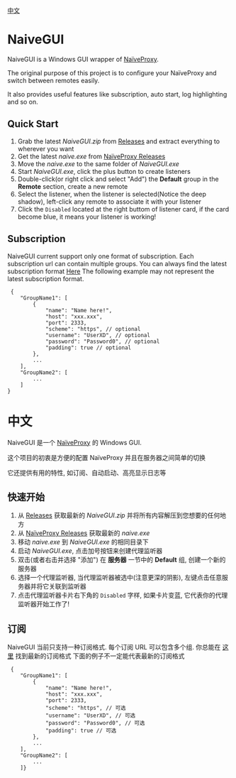 [中文](#中文)

# NaiveGUI
NaiveGUI is a Windows GUI wrapper of [NaïveProxy](https://github.com/klzgrad/naiveproxy).

The original purpose of this project is to configure your NaïveProxy and switch between remotes easily.

It also provides useful features like subscription, auto start, log highlighting and so on.

## Quick Start
1. Grab the latest _NaiveGUI.zip_ from [Releases](https://github.com/ExcitedCodes/NaiveGUI/releases) and extract everything to wherever you want
2. Get the latest _naive.exe_ from  [NaïveProxy Releases](https://github.com/klzgrad/naiveproxy/releases)
3. Move the _naive.exe_ to the same folder of _NaiveGUI.exe_
4. Start _NaiveGUI.exe_, click the plus button to create listeners
5. Double-click(or right click and select "Add") the __Default__ group in the __Remote__ section, create a new remote
6. Select the listener, when the listener is selected(Notice the deep shadow), left-click any remote to associate it with your listener
7. Click the `Disabled` located at the right buttom of listener card, if the card become blue, it means your listener is working!

## Subscription
NaiveGUI current support only one format of subscription. Each subscription url can contain multiple groups.
You can always find the latest subscription format [Here](https://github.com/ExcitedCodes/NaiveGUI/blob/master/NaiveWPF/Data/Subscription.cs)
The following example may not represent the latest subscription format.
```jsonc
 {
    "GroupName1": [
        {
            "name": "Name here!",
            "host": "xxx.xxx",
            "port": 2333,
            "scheme": "https", // optional
            "username": "UserXD", // optional
            "password": "Password0", // optional
            "padding": true // optional
        },
        ...
    ],
    "GroupName2": [
        ...
    ]
}
```


# 中文
NaiveGUI 是一个 [NaïveProxy](https://github.com/klzgrad/naiveproxy) 的  Windows GUI.

这个项目的初衷是方便的配置 NaïveProxy 并且在服务器之间简单的切换

它还提供有用的特性, 如订阅、自动启动、高亮显示日志等

## 快速开始
1. 从 [Releases](https://github.com/ExcitedCodes/NaiveGUI/releases) 获取最新的 _NaiveGUI.zip_ 并将所有内容解压到您想要的任何地方
2. 从 [NaïveProxy Releases](https://github.com/klzgrad/naiveproxy/releases) 获取最新的 _naive.exe_
3. 移动 _naive.exe_ 到 _NaiveGUI.exe_ 的相同目录下
4. 启动 _NaiveGUI.exe_, 点击加号按钮来创建代理监听器
5. 双击(或者右击并选择 "添加") 在 __服务器__ 一节中的 __Default__ 组, 创建一个新的服务器
6. 选择一个代理监听器, 当代理监听器被选中(注意更深的阴影), 左键点击任意服务器并将它关联到监听器
7. 点击代理监听器卡片右下角的 `Disabled` 字样, 如果卡片变蓝, 它代表你的代理监听器开始工作了!

## 订阅
NaiveGUI 当前只支持一种订阅格式. 每个订阅 URL 可以包含多个组.
你总能在 [这里](https://github.com/ExcitedCodes/NaiveGUI/blob/master/NaiveWPF/Data/Subscription.cs) 找到最新的订阅格式
下面的例子不一定能代表最新的订阅格式
```jsonc
 {
    "GroupName1": [
        {
            "name": "Name here!",
            "host": "xxx.xxx",
            "port": 2333,
            "scheme": "https", // 可选
            "username": "UserXD", // 可选
            "password": "Password0", // 可选
            "padding": true // 可选
        },
        ...
    ],
    "GroupName2": [
        ...
    ]}
```
